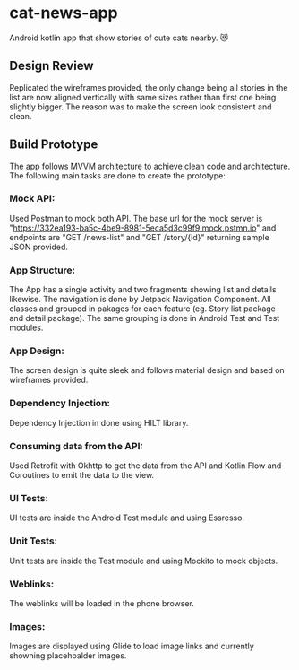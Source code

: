 # cat-news-app
Android kotlin app that show stories of cute cats nearby. 😻

## Design Review
Replicated the wireframes provided, the only change being all stories in the list are now aligned vertically with same sizes rather than first one being slightly bigger. The reason was
to make the screen look consistent and clean.

## Build Prototype
The app follows MVVM architecture to achieve clean code and architecture. The following main tasks are done to create the prototype:

### Mock API:
Used Postman to mock both API. The base url for the mock server is "https://332ea193-ba5c-4be9-8981-5eca5d3c99f9.mock.pstmn.io" and endpoints are
"GET /news-list" and "GET /story/{id}" returning sample JSON provided. 

### App Structure:
The App has a single activity and two fragments showing list and details likewise. The navigation is done by Jetpack Navigation Component. All classes and grouped in pakages
for each feature (eg. Story list package and detail package). The same grouping is done in Android Test and Test modules.

### App Design:
The screen design is quite sleek and follows material design and based on wireframes provided.

### Dependency Injection:
Dependency Injection in done using HILT library.

### Consuming data from the API:
Used Retrofit with Okhttp to get the data from the API and Kotlin Flow and Coroutines to emit the data to the view.

### UI Tests:
UI tests are inside the Android Test module and using Essresso.

### Unit Tests:
Unit tests are inside the Test module and using Mockito to mock objects.

### Weblinks:
The weblinks will be loaded in the phone browser.

### Images:
Images are displayed using Glide to load image links and currently showning placehoalder images. 




